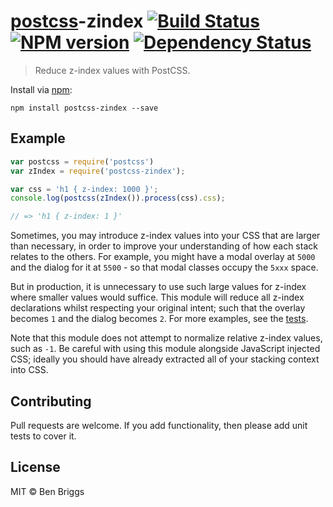 # [postcss][postcss]-zindex [![Build Status](https://travis-ci.org/ben-eb/postcss-zindex.svg?branch=master)][ci] [![NPM version](https://badge.fury.io/js/postcss-zindex.svg)][npm] [![Dependency Status](https://gemnasium.com/ben-eb/postcss-zindex.svg)][deps]

> Reduce z-index values with PostCSS.

Install via [npm](https://npmjs.org/package/postcss-zindex):

```
npm install postcss-zindex --save
```

## Example

```js
var postcss = require('postcss')
var zIndex = require('postcss-zindex');

var css = 'h1 { z-index: 1000 }';
console.log(postcss(zIndex()).process(css).css);

// => 'h1 { z-index: 1 }'
```

Sometimes, you may introduce z-index values into your CSS that are larger than
necessary, in order to improve your understanding of how each stack relates to
the others. For example, you might have a modal overlay at `5000` and the dialog
for it at `5500` - so that modal classes occupy the `5xxx` space.

But in production, it is unnecessary to use such large values for z-index where
smaller values would suffice. This module will reduce all z-index declarations
whilst respecting your original intent; such that the overlay becomes `1` and
the dialog becomes `2`. For more examples, see the [tests](test.js).

Note that this module does not attempt to normalize relative z-index values,
such as `-1`. Be careful with using this module alongside JavaScript injected
CSS; ideally you should have already extracted all of your stacking context
into CSS.

## Contributing

Pull requests are welcome. If you add functionality, then please add unit tests
to cover it.

## License

MIT © Ben Briggs

[ci]:      https://travis-ci.org/ben-eb/postcss-zindex
[deps]:    https://gemnasium.com/ben-eb/postcss-zindex
[npm]:     http://badge.fury.io/js/postcss-zindex
[postcss]: https://github.com/postcss/postcss
